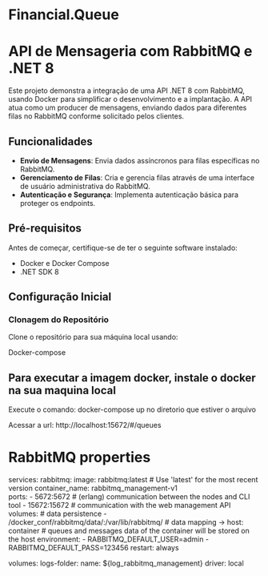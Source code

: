 # Financial.Queue
# API de Mensageria com RabbitMQ e .NET 8

Este projeto demonstra a integração de uma API .NET 8 com RabbitMQ, usando Docker para simplificar o desenvolvimento e a implantação. A API atua como um producer de mensagens, enviando dados para diferentes filas no RabbitMQ conforme solicitado pelos clientes.

## Funcionalidades

- **Envio de Mensagens**: Envia dados assíncronos para filas específicas no RabbitMQ.
- **Gerenciamento de Filas**: Cria e gerencia filas através de uma interface de usuário administrativa do RabbitMQ.
- **Autenticação e Segurança**: Implementa autenticação básica para proteger os endpoints.

## Pré-requisitos

Antes de começar, certifique-se de ter o seguinte software instalado:
- Docker e Docker Compose
- .NET SDK 8

## Configuração Inicial

### Clonagem do Repositório

Clone o repositório para sua máquina local usando:

Docker-compose

## Para executar a imagem docker, instale o docker na sua maquina local

Execute o comando: docker-compose up no diretorio que estiver o arquivo

Acessar a url: http://localhost:15672/#/queues

# RabbitMQ properties
services:
  rabbitmq:
    image: rabbitmq:latest  # Use 'latest' for the most recent version
    container_name: rabbitmq_management-v1  
    ports:
      - 5672:5672 # (erlang) communication between the nodes and CLI tool
      - 15672:15672 # communication with the web management API
    volumes:
      # data persistence
      - /docker_conf/rabbitmq/data/:/var/lib/rabbitmq/
      # data mapping -> host: container
      # queues and messages data of the container will be stored on the host
    environment:
      - RABBITMQ_DEFAULT_USER=admin
      - RABBITMQ_DEFAULT_PASS=123456
    restart: always

volumes:
  logs-folder:
    name: ${log_rabbitmq_management}
    driver: local
